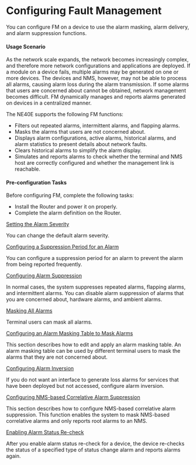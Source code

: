 Configuring Fault Management
============================

You can configure FM on a device to use the alarm masking, alarm delivery, and alarm suppression functions.

#### Usage Scenario

As the network scale expands, the network becomes increasingly complex, and therefore more network configurations and applications are deployed. If a module on a device fails, multiple alarms may be generated on one or more devices. The devices and NMS, however, may not be able to process all alarms, causing alarm loss during the alarm transmission. If some alarms that users are concerned about cannot be obtained, network management becomes difficult. FM dynamically manages and reports alarms generated on devices in a centralized manner.

The NE40E supports the following FM functions:

* Filters out repeated alarms, intermittent alarms, and flapping alarms.
* Masks the alarms that users are not concerned about.
* Displays alarm configurations, active alarms, historical alarms, and alarm statistics to present details about network faults.
* Clears historical alarms to simplify the alarm display.
* Simulates and reports alarms to check whether the terminal and NMS host are correctly configured and whether the management link is reachable.

#### Pre-configuration Tasks

Before configuring FM, complete the following tasks:

* Install the Router and power it on properly.
* Complete the alarm definition on the Router.


[Setting the Alarm Severity](../../../../software/nev8r10_vrpv8r16/user/vrp/dc_vrp_fm_cfg_0022.html)

You can change the default alarm severity.

[Configuring a Suppression Period for an Alarm](../../../../software/nev8r10_vrpv8r16/user/vrp/dc_vrp_fm_cfg_0005.html)

You can configure a suppression period for an alarm to prevent the alarm from being reported frequently.

[Configuring Alarm Suppression](../../../../software/nev8r10_vrpv8r16/user/vrp/dc_vrp_fm_cfg_0006.html)

In normal cases, the system suppresses repeated alarms, flapping alarms, and intermittent alarms. You can disable alarm suppression of alarms that you are concerned about, hardware alarms, and ambient alarms.

[Masking All Alarms](../../../../software/nev8r10_vrpv8r16/user/vrp/dc_vrp_fm_cfg_0009.html)

Terminal users can mask all alarms.

[Configuring an Alarm Masking Table to Mask Alarms](../../../../software/nev8r10_vrpv8r16/user/vrp/dc_vrp_fm_cfg_0008.html)

This section describes how to edit and apply an alarm masking table. An alarm masking table can be used by different terminal users to mask the alarms that they are not concerned about.

[Configuring Alarm Inversion](../../../../software/nev8r10_vrpv8r16/user/vrp/dc_vrp_fm_cfg_0030.html)

If you do not want an interface to generate loss alarms for services that have been deployed but not accessed, configure alarm inversion.

[Configuring NMS-based Correlative Alarm Suppression](../../../../software/nev8r10_vrpv8r16/user/vrp/dc_vrp_fm_cfg_0025.html)

This section describes how to configure NMS-based correlative alarm suppression. This function enables the system to mask NMS-based correlative alarms and only reports root alarms to an NMS.

[Enabling Alarm Status Re-check](../../../../software/nev8r10_vrpv8r16/user/vrp/dc_vrp_fm_cfg_0026.html)

After you enable alarm status re-check for a device, the device re-checks the status of a specified type of status change alarm and reports alarms again.